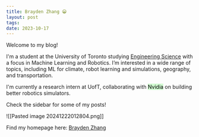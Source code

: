 ```yaml
---
title: Brayden Zhang 😀
layout: post
tags: 
date: 2023-10-17
---
```

Welcome to my blog!

I'm a student at the University of Toronto studying [Engineering Science](https://engsci.utoronto.ca/program/what-is-engsci/#:~:text=Engineering%20science%20is%20an%20interdisciplinary,scientific%2C%20engineering%20and%20arts%20principles.) with a focus in Machine Learning and Robotics. I’m interested in a wide range of topics, including ML for climate, robot learning and simulations, geography, and transportation.

I'm currently a research intern at UofT, collaborating with <mark style="background: #BBFABBA6;">Nvidia</mark> on building better robotics simulators. 

Check the sidebar for some of my posts!




![[Pasted image 20241222012804.png]]


Find my homepage here: [Brayden Zhang](https://brayden-zhang.github.io/) 













